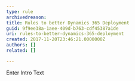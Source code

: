 ```yaml
---
type: rule
archivedreason: 
title: Rules to better Dynamics 365 Deployment
guid: 9f9ee38a-1aee-409d-b763-cdf45387a1de
uri: rules-to-better-dynamics-365-deployment
created: 2017-11-20T23:46:21.0000000Z
authors: []
related: []

---
```



​Enter Intro Text<br>
<br><excerpt class='endintro'></excerpt><br>



